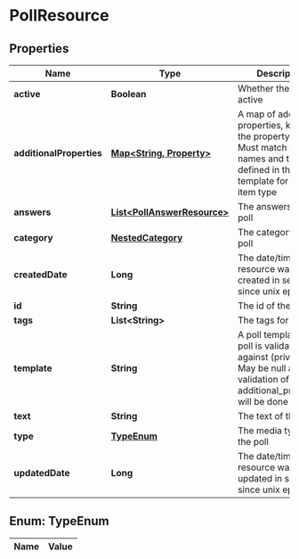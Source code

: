 
# PollResource

## Properties
Name | Type | Description | Notes
------------ | ------------- | ------------- | -------------
**active** | **Boolean** | Whether the poll is active | 
**additionalProperties** | [**Map&lt;String, Property&gt;**](Property.md) | A map of additional properties, keyed on the property name.  Must match the names and types defined in the template for this item type |  [optional]
**answers** | [**List&lt;PollAnswerResource&gt;**](PollAnswerResource.md) | The answers to the poll | 
**category** | [**NestedCategory**](NestedCategory.md) | The category for the poll | 
**createdDate** | **Long** | The date/time this resource was created in seconds since unix epoch |  [optional]
**id** | **String** | The id of the poll |  [optional]
**tags** | **List&lt;String&gt;** | The tags for the poll |  [optional]
**template** | **String** | A poll template this poll is validated against (private). May be null and no validation of additional_properties will be done |  [optional]
**text** | **String** | The text of the poll | 
**type** | [**TypeEnum**](#TypeEnum) | The media type of the poll | 
**updatedDate** | **Long** | The date/time this resource was last updated in seconds since unix epoch |  [optional]


<a name="TypeEnum"></a>
## Enum: TypeEnum
Name | Value
---- | -----




